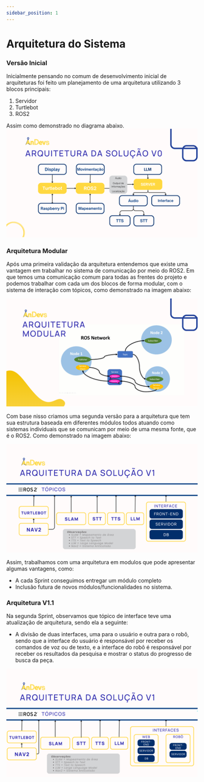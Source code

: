 ```yaml
---
sidebar_position: 1
---
```


# Arquitetura do Sistema

### Versão Inicial 
Inicialmente pensando no comum de desenvolvimento inicial de arquiteturas foi feito um planejamento de uma arquitetura utilizando 3 blocos principais: 
1. Servidor 
2. Turtlebot 
3. ROS2 

Assim como demonstrado no diagrama abaixo. 
![Arquitetura - V0](./img/arq1.png)


### Arquitetura Modular 
Após uma primeira validação da arquitetura entendemos que existe uma vantagem em trabalhar no sistema de comunicação por meio do ROS2. Em que temos uma comunicação comum para todas as frentes do projeto e podemos trabalhar com cada um dos blocos de forma modular, com o sistema de interação com tópicos, como demonstrado na imagem abaixo: 

![Arquitetura Modular](./img/arqMod.png)

Com base nisso criamos uma segunda versão para a arquitetura que tem sua estrutura baseada em diferentes módulos todos atuando como sistemas individuais que se comunicam por meio de uma mesma fonte, que é o ROS2. Como demonstrado na imagem abaixo: 

![Arquitetura - V1](./img/arq2.png)

Assim, trabalhamos com uma arquitetura em modulos que pode apresentar algumas vantagens, como: 
- A cada Sprint conseguimos entregar um módulo completo 
- Inclusão futura de novos módulos/funcionalidades no sistema.

### Arquitetura V1.1

Na segunda Sprint, observamos que tópico de interface teve uma atualização de arquitetura, sendo ela a seguinte:

- A divisão de duas interfaces, uma para o usuário e outra para o robô, sendo que a interface do usuário é responsável por receber os comandos de voz ou de texto, e a interface do robô é responsável por receber os resultados da pesquisa e mostrar o status do progresso de busca da peça.

![Arquitetura - V1.1](./img/arq-v1.1.png)